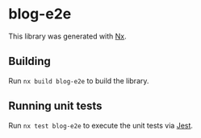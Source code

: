 # blog-e2e

This library was generated with [Nx](https://nx.dev).

## Building

Run `nx build blog-e2e` to build the library.

## Running unit tests

Run `nx test blog-e2e` to execute the unit tests via [Jest](https://jestjs.io).
